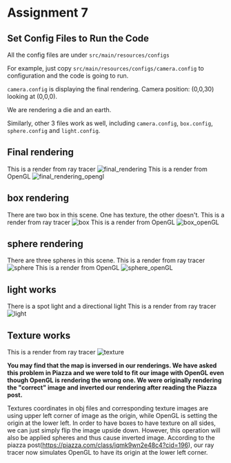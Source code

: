 # Assignment 7

## Set Config Files to Run the Code

  All the config files are under `src/main/resources/configs`

  For example, just copy `src/main/resources/configs/camera.config` to configuration and the code is going to run.

  `camera.config` is displaying the final rendering. Camera position: (0,0,30) looking at (0,0,0).

  We are rendering a die and an earth.

  Similarly, other 3 files work as well, including `camera.config`, `box.config`, `sphere.config` and `light.config`.

## Final rendering
  This is a render from ray tracer
  ![final_rendering](final_rendering_rayTracer.png)
  This is a render from OpenGL
  ![final_rendering_opengl](final_rendering_OpenGL.png)

## box rendering
  There are two box in this scene. One has texture, the other doesn't.
  This is a render from ray tracer
  ![box](box_rayTracer.png)
  This is a render from OpenGL
  ![box_openGL](box_OpenGL.png)

## sphere rendering

  There are three spheres in this scene.
  This is a render from ray tracer
  ![sphere](sphere_rayTracer.png)
  This is a render from OpenGL
  ![sphere_openGL](sphere_OpenGL.png)

## light works
  There is a spot light and a directional light
  This is a render from ray tracer
  ![light](light_works_rayTracer.png)

## Texture works
  This is a render from ray tracer
  ![texture](texture_rayTracer.png)

**You may find that the map is inversed in our renderings. We have asked this problem in Piazza and we were told to fit our image with OpenGL even though OpenGL is rendering the wrong one. We were originally rendering the "correct" image and inverted our rendering after reading the Piazza post.**

Textures coordinates in obj files and corresponding texture images are using upper left corner of image as the origin, while OpenGL is setting the origin at the lower left. In order to have boxes to have texture on all sides, we can just simply flip the image upside down. However, this operation will also be applied spheres and thus cause inverted image. According to the piazza post(https://piazza.com/class/jqmk9wn2e48c4?cid=196), our ray tracer now simulates OpenGL to have its origin at the lower left corner.

